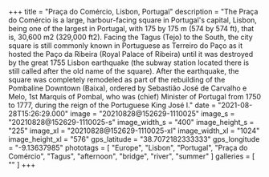+++
title = "Praça do Comércio, Lisbon, Portugal"
description = "The Praça do Comércio is a large, harbour-facing square in Portugal's capital, Lisbon, being one of the largest in Portugal, with 175 by 175 m (574 by 574 ft), that is, 30,600 m2 (329,000 ft2). Facing the Tagus (Tejo) to the South, the city square is still commonly known in Portuguese as Terreiro do Paço as it hosted the Paço da Ribeira (Royal Palace of Ribeira) until it was destroyed by the great 1755 Lisbon earthquake (the subway station located there is still called after the old name of the square). After the earthquake, the square was completely remodeled as part of the rebuilding of the Pombaline Downtown (Baixa), ordered by Sebastião José de Carvalho e Melo, 1st Marquis of Pombal, who was (chief) Minister of Portugal from 1750 to 1777, during the reign of the Portuguese King José I."
date = "2021-08-28T15:26:29.000"
image = "20210828@152629-1110025"
image_s = "20210828@152629-1110025-s"
image_width_s = "400"
image_height_s = "225"
image_xl = "20210828@152629-1110025-xl"
image_width_xl = "1024"
image_height_xl = "576"
gps_latitude = "38.7072182333333"
gps_longitude = "-9.13637985"
phototags = [ "Europe", "Lisbon", "Portugal", "Praça do Comércio", "Tagus", "afternoon", "bridge", "river", "summer" ]
galleries = [ "" ]
+++
